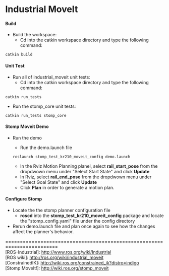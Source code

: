 # Industrial MoveIt


#### Build
- Build the workspace:
  - Cd into the catkin workspace directory and type the following command:
```
catkin build
```

#### Unit Test
- Run all of industrial_moveit unit tests:
  - Cd into the catkin workspace directory and type the following command:
```
catkin run_tests 
```
- Run the stomp_core unit tests:
```
catkin run_tests stomp_core
```


#### Stomp Moveit Demo
- Run the demo
  - Run the demo.launch file
  ```
  roslaunch stomp_test_kr210_moveit_config demo.launch
  ```

  - In the Rviz Motion Planning planel, select **rail_start_pose** from the dropdwown menu under "Select Start State" and click **Update**
  - In Rviz, select **rail_end_pose** from the dropdwown menu under "Select Goal State" and click **Update**  
  - Click **Plan** in order to generate a motion plan.

#### Configure Stomp
- Locate the the stomp planner configuration file
  - **roscd** into the **stomp_test_kr210_moveit_config** package and locate the "stomp_config.yaml" file under the config directory
- Rerun demo.launch file and plan once again to see how the changes affect the planner's behavior. 

========================================================================  
[ROS-Industrial]: http://www.ros.org/wiki/Industrial  
[ROS wiki]: http://ros.org/wiki/industrial_moveit  
[ConstrainedIK]: http://wiki.ros.org/constrained_ik?distro=indigo  
[Stomp MoveIt!]: http://wiki.ros.org/stomp_moveit

